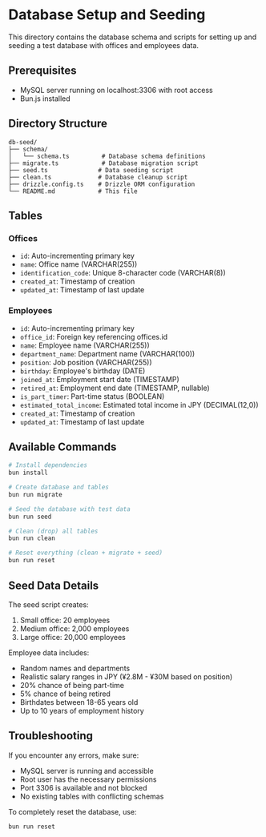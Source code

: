 # Database Setup and Seeding

This directory contains the database schema and scripts for setting up and seeding a test database with offices and employees data.

## Prerequisites

- MySQL server running on localhost:3306 with root access
- Bun.js installed

## Directory Structure

```
db-seed/
├── schema/
│   └── schema.ts         # Database schema definitions
├── migrate.ts            # Database migration script
├── seed.ts              # Data seeding script
├── clean.ts             # Database cleanup script
├── drizzle.config.ts    # Drizzle ORM configuration
└── README.md            # This file
```

## Tables

### Offices
- `id`: Auto-incrementing primary key
- `name`: Office name (VARCHAR(255))
- `identification_code`: Unique 8-character code (VARCHAR(8))
- `created_at`: Timestamp of creation
- `updated_at`: Timestamp of last update

### Employees
- `id`: Auto-incrementing primary key
- `office_id`: Foreign key referencing offices.id
- `name`: Employee name (VARCHAR(255))
- `department_name`: Department name (VARCHAR(100))
- `position`: Job position (VARCHAR(255))
- `birthday`: Employee's birthday (DATE)
- `joined_at`: Employment start date (TIMESTAMP)
- `retired_at`: Employment end date (TIMESTAMP, nullable)
- `is_part_timer`: Part-time status (BOOLEAN)
- `estimated_total_income`: Estimated total income in JPY (DECIMAL(12,0))
- `created_at`: Timestamp of creation
- `updated_at`: Timestamp of last update

## Available Commands

```bash
# Install dependencies
bun install

# Create database and tables
bun run migrate

# Seed the database with test data
bun run seed

# Clean (drop) all tables
bun run clean

# Reset everything (clean + migrate + seed)
bun run reset
```

## Seed Data Details

The seed script creates:
1. Small office: 20 employees
2. Medium office: 2,000 employees
3. Large office: 20,000 employees

Employee data includes:
- Random names and departments
- Realistic salary ranges in JPY (¥2.8M - ¥30M based on position)
- 20% chance of being part-time
- 5% chance of being retired
- Birthdates between 18-65 years old
- Up to 10 years of employment history

## Troubleshooting

If you encounter any errors, make sure:
- MySQL server is running and accessible
- Root user has the necessary permissions
- Port 3306 is available and not blocked
- No existing tables with conflicting schemas

To completely reset the database, use:
```bash
bun run reset
```